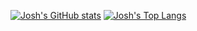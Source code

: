 <!-- ### Hi there 👋 -->

<!--
**jps725/jps725** is a ✨ _special_ ✨ repository because its `README.md` (this file) appears on your GitHub profile.

Here are some ideas to get you started:

- 🔭 I’m currently working on ...
- 🌱 I’m currently learning ...
- 👯 I’m looking to collaborate on ...
- 🤔 I’m looking for help with ...
- 💬 Ask me about ...
- 📫 How to reach me: ...
- 😄 Pronouns: ...
- ⚡ Fun fact: ...
-->
[![Josh's GitHub stats](https://github-readme-stats.vercel.app/api?username=jps725&count_private=true&show_icons=true&theme=onedark)](https://github.com/jps725/github-readme-stats)
[![Josh's Top Langs](https://github-readme-stats.vercel.app/api/top-langs/?username=jps725&layout=compact)](https://github.com/jps725/github-readme-stats)
